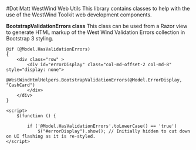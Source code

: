 #Dot Matt WestWind Web Utils
This library contains classes to help with the use of the WestWind Toolkit web development components.

**BootstrapValidationErrors class**
This class can be used from a Razor view to generate HTML markup of the West Wind Validation Errors collection in Bootstrap 3 styling.

```
@if (@Model.HasValidationErrors)
{
    <div class="row" >
        <div id="errorDisplay" class="col-md-offset-2 col-md-8" style="display: none">
            @WestWindHtmlHelpers.BootstrapValidationErrors(@Model.ErrorDisplay, "CashCard")
        </div>
    </div>
}
```

```
<script>
    $(function () {

        if ('@Model.HasValidationErrors'.toLowerCase() == 'true')
            $("#errorDisplay").show(); // Initially hidden to cut down on UI flashing as it is re-styled.
</script>
```
